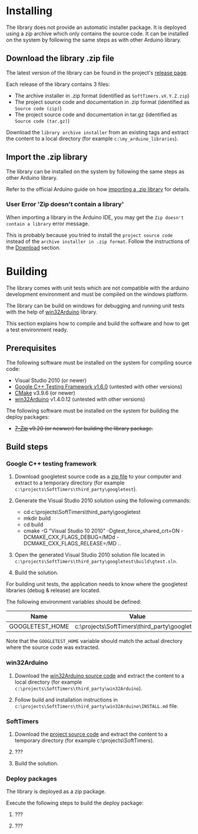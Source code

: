 # Installing

The library does not provide an automatic installer package. It is deployed using a zip archive which only contains the source code. It can be installed on the system by following the same steps as with other Arduino library.

## Download the library .zip file

The latest version of the library can be found in the project's [release page](http://github.com/end2endzone/SoftTimers/releases/latest).

Each release of the library contains 3 files:
* The archive installer in .zip format (identified as `SoftTimers.vX.Y.Z.zip`)
* The project source code and documentation in .zip format (identified as `Source code (zip)`)
* The project source code and documentation in tar.gz (identified as `Source code (tar.gz)`)

Download the `library archive installer` from an existing tags and extract the content to a local directory (for example `c:\my_arduino_libraries`).

## Import the .zip library

The library can be installed on the system by following the same steps as other Arduino library.

Refer to the official Arduino guide on how [importing a .zip library](http://www.arduino.cc/en/Guide/Libraries#toc4) for details.

### User Error 'Zip doesn't contain a library'

When importing a library in the Arduino IDE, you may get the `Zip doesn't contain a library` error message.

This is probably because you tried to install the `project source code` instead of the `archive installer in .zip format`. Follow the instructions of the [Download](#download-the-library-zip-file) section.


# Building

The library comes with unit tests which are not compatible with the arduino development environment and must be compiled on the windows platform.

The library can be build on windows for debugging and running unit tests with the help of [win32Arduino](http://github.com/end2endzone/win32Arduino) library.

This section explains how to compile and build the software and how to get a test environment ready.

## Prerequisites

The following software must be installed on the system for compiling source code:

* Visual Studio 2010 (or newer)
* [Google C++ Testing Framework v1.6.0](https://github.com/google/googletest/tree/release-1.6.0) (untested with other versions)
* [CMake](http://www.cmake.org/) v3.9.6 (or newer)
* [win32Arduino](https://github.com/end2endzone/win32Arduino/tags) v1.4.0.12 (untested with other versions)

The following software must be installed on the system for building the deploy packages:

* ~~[7-Zip](http://www.7-zip.org/) v9.20 (or newwer) for building the library package.~~

## Build steps

### Google C++ testing framework

1) Download googletest source code as a [zip file](https://github.com/google/googletest/archive/release-1.6.0.zip) to your computer and extract to a temporary directory (for example `c:\projects\SoftTimers\third_party\googletest`).

2) Generate the Visual Studio 2010 solution using the following commands:
   * cd c:\projects\SoftTimers\third_party\googletest
   * mkdir build
   * cd build
   * cmake -G "Visual Studio 10 2010" -Dgtest_force_shared_crt=ON -DCMAKE_CXX_FLAGS_DEBUG=/MDd -DCMAKE_CXX_FLAGS_RELEASE=/MD ..

3) Open the generated Visual Studio 2010 solution file located in `c:\projects\SoftTimers\third_party\googletest\build\gtest.sln`.

4) Build the solution.

For building unit tests, the application needs to know where the googletest libraries (debug & release) are located.

The following environment variables should be defined:

| Name                     | Value                                         |
|--------------------------|-----------------------------------------------|
|  GOOGLETEST_HOME         | c:\projects\SoftTimers\third_party\googletest |

Note that the `GOOGLETEST_HOME` variable should match the actual directory where the source code was extracted.
 
### win32Arduino

1) Download the [win32Arduino source code](https://github.com/end2endzone/win32Arduino/tags) and extract the content to a local directory (for example `c:\projects\SoftTimers\third_party\win32Arduino`).

2) Follow build and installation instructions in `c:\projects\SoftTimers\third_party\win32Arduino\INSTALL.md` file.

### SoftTimers

1) Download the [project source code](https://github.com/end2endzone/SoftTimers/tags) and extract the content to a temporary directory (for example c:\projects\SoftTimers).

2) ???

3) Build the solution.

### Deploy packages

The library is deployed as a zip package.

Execute the following steps to build the deploy package:

1) ???

2) ???
